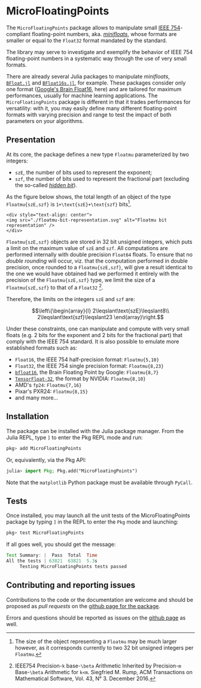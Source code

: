 # MicroFloatingPoints

The `MicroFloatingPoints` package allows to manipulate small [IEEE 754](https://en.wikipedia.org/wiki/IEEE_754)-compliant floating-point numbers, aka. [*minifloats*](https://en.wikipedia.org/wiki/Minifloat), whose formats are smaller or equal to the `Float32` format mandated by the standard.

The library may serve to investigate and exemplify the behavior of IEEE 754 floating-point numbers in a systematic way through the use of very small formats.

There are already several Julia packages to manipulate *minifloats*, [`BFloat.jl`](https://github.com/tkgunaratne/BFloat.jl) and [`BFloat16s.jl`](https://github.com/JuliaMath/BFloat16s.jl), for example. These packages consider only one format ([Google's Brain Float16](https://cloud.google.com/tpu/docs/bfloat16), here) and are tailored for maximum performances, usually for machine learning applications. The `MicroFloatingPoints` package is different in that it trades performances for versatility: with it, you may easily define many different floating-point formats with varying precision and range to  test the impact of both parameters on your algorithms.

## Presentation

At its core, the package defines a new type `Floatmu` parameterized by two integers:

- `szE`, the number of bits used to represent the exponent;
- `szf`, the number of bits used to represent the fractional part (excluding the so-called [*hidden bit*](https://en.wikipedia.org/wiki/Significand#The_hidden_bit_in_floating_point)).

As the figure below shows, the total length of an object of the type `Floatmu{szE,szf}` is ``1+\text{szE}+\text{szf}`` bits[^1].

[^1]: The size of the object representing a `Floatmu` may be much larger however, as it corresponds currently to two 32 bit unsigned integers per `Floatmu`.

```@raw html
<div style="text-align: center">
<img src="./floatmu-bit-representation.svg" alt="Floatmu bit representation" />
</div>
```

`Floatmu{szE,szf}` objects are stored in 32 bit unsigned integers, which puts a limit on the maximum value of `szE` and `szf`. All computations are performed internally with double precision `Float64` floats. To ensure that no *double rounding* will occur, viz. that the computation performed in double precision, once rounded to a `Floatmu{szE,szf}`, will give a result identical to the one we would have obtained had we performed it entirely with the precision of the `Floatmu{szE,szf}` type, we limit the size of a `Floatmu{szE,szf}` to that of a `Float32` [^Rump2016].

[^Rump2016]: IEEE754 Precision-``k`` base-``\beta`` Arithmetic Inherited by Precision-``m`` Base-``\beta`` Arithmetic for ``k<m``. Siegfried M. Rump, ACM Transactions on Mathematical Software, Vol. 43, N° 3. December 2016.

Therefore, the limits on the integers `szE` and `szf` are:

```math
\left\{\begin{array}{l}
2\leqslant\text{szE}\leqslant8\\
2\leqslant\text{szf}\leqslant23
\end{array}\right.
```

Under these constraints, one can manipulate and compute with very small floats (e.g. 2 bits for the exponent and 2 bits for the fractional part) that comply with the IEEE 754 standard.
It is also possible to emulate more established formats such as:

- `Float16`, the IEEE 754 half-precision format: `Floatmu{5,10}`
- `Float32`, the IEEE 754 single precision format: `Floatmu{8,23}`
- [`bfloat16`](https://en.wikipedia.org/wiki/Bfloat16_floating-point_format), the Brain Floating Point by Google: `Floatmu{8,7}`
- [`TensorFloat-32`](https://blogs.nvidia.com/blog/2020/05/14/tensorfloat-32-precision-format/), the format by NVIDIA: `Floatmu{8,10}`
- AMD's `fp24`: `Floatmu{7,16}`
- Pixar's PXR24: `Floatmu{8,15}`
- and many more…

## Installation

The package can be installed with the Julia package manager. From the Julia REPL, type `]` to enter the Pkg REPL mode and run:

```julia
pkg> add MicroFloatingPoints
```

Or, equivalently, via the Pkg API:

```julia
julia> import Pkg; Pkg.add("MicroFloatingPoints")
```

Note that the `matplotlib` Python package must be available through `PyCall`.


## Tests

Once installed, you may launch all the unit tests of the MicroFloatingPoints package by typing `]` in the REPL to enter the `Pkg` mode and launching:

```julia
pkg> test MicroFloatingPoints
```

If all goes well, you should get the message:

```julia
Test Summary: |  Pass  Total  Time
All the tests | 63821  63821  5.3s
     Testing MicroFloatingPoints tests passed 

```

## Contributing and reporting issues

Contributions to the code or the documentation are welcome and should be proposed as *pull requests* on the [github page for the package](https://github.com/goualard-f/MicroFloatingPoints.jl/pulls). 

Errors and questions should be reported as issues on the [github page](https://github.com/goualard-f/MicroFloatingPoints.jl/issues) as well.


